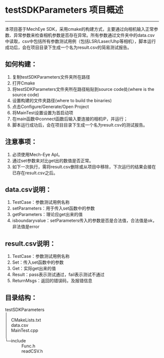 
# testSDKParameters 项目概述

----------

本项目基于MechEye SDK，采用cmake的构建方式，主要通过向相机输入正常参数、异常参数来检查相机参数是否存在异常。所有参数通过文件夹中的data.csv中读取，csv中包括所有参数测试用例（包括LSR/Laser/Uhp等相机），脚本运行成功后，会在项目目录下生成一个名为result.csv的简易测试报告。



## 如何构建： ##
1. 复制testSDKParameters文件夹所在路径
2. 打开Cmake
3. 将testSDKParameters文件夹所在路径粘贴到source code处(where is the source code)
4. 设置构建的文件夹路径(where to build the binaries)
5. 点击Configure/Generate/Open Project
6. 将MainTest设置设置为首启动项
7. 在main函数中connect函数后输入要连接的相机IP，并运行；
8. 脚本运行成功后，会在项目目录下生成一个名为result.csv的测试报告。



## 注意事项： ##
1. 必须使用Mech-Eye ApI。
2. 通过set参数来对比get出的数值是否正常。
3. 如下一次执行，需将result.csv删除或从项目中移除，下次运行的结果会接在已存在result.csv之后。


## data.csv说明： ##
1. TestCase：参数测试用例名称
2. setParameters：用于传入set函数中的参数
3. getParameters：理论应get出来的值
4. isboundaryvalue：setParameters传入的参数是否是合法值，合法值是ok，非法值是error



## result.csv说明： ##
1. TestCase：参数测试用例名称
2. Set：传入set函数中的参数
3. Get：实际get出来的值
4. Result：pass表示测试通过，fail表示测试不通过
5. ReturnMsgs：返回的错误码，及报错信息


## 目录结构： ##
testSDKParameters   
│   
│&ensp; CMakeLists.txt  
│&ensp; data.csv  
│&ensp; MainTest.cpp  
│  
└─include  
&emsp; &emsp; &emsp; Func.h  
&emsp; &emsp; &emsp; readCSV.h